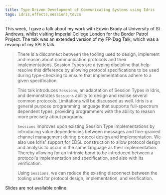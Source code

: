 ```yaml
---
title: Type-Driven Development of Communicating Systems using Idris
tags: idris,effects,sessions,tdvcs
...
```


This week, I gave a talk about my work with Edwin Brady at University
of St Andrews, whilst visiting Imperial College London for the Border
Patrol Project.  The talk was an extended version of my FP-Dag Talk,
which was a revamp of my SPLS talk.

> There is a disconnect between the tooling used to design, implement and
> reason about communication protocols and their implementations. Session
> Types are a typing discipline that help resolve this difference by
> allowing protocol specifications to be used during type-checking to
> ensure that implementations adhere to a given specification.
>
> This talk introduces `Sessions`, an adaptation of Session Types in
> Idris, and demonstrates `Sessions` ability to design and realise
> several common protocols. Limitations will be discussed as well. Idris
> is a general purpose programming language that supports full-spectrum
> dependent types, providing programmers with the ability to reason more
> precisely about programs.
>
> `Sessions` improves upon existing Session Type implementations by
> introducing value dependencies between messages and fine-grained
> channel management during protocol design and implementation. We also
> use Idris' support for EDSL construction to allow protocol design and
> analysis to occur in the same language as their implementation. Thereby
> allowing for an intrinsic bond to be introduced between a protocol's
> implementation and specification, and also with its verification.
>
> Using `Sessions`, we can reduce the existing disconnect between the
> tooling used for protocol design, implementation, and verification.

Slides are not available online.
